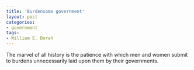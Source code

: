 ```yaml
---
title: 'Burdensome government'
layout: post
categories:
- government
tags:
- William E. Borah
---
```


The marvel of all history is the patience with which men and women submit to burdens unnecessarily laid upon them by their governments.